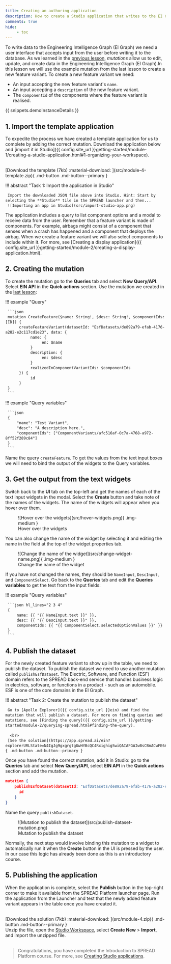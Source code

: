 ```yaml
---
title: Creating an authoring application
description: How to create a Studio application that writes to the EI Graph.
comments: true
hide:
     - toc
---
```


To write data to the Engineering Intelligence Graph (EI Graph) we need a user interface that accepts input from the user before writing it to the database. As we learned in the [previous lesson](understanding-graphql-mutations.md), _mutations_ allow us to edit, update, and create data in the Engineering Intelligence Graph (EI Graph).In this lesson we will use the example mutation from the last lesson to create a new feature variant. To create a new feature variant we need:

* An input accepting the new feature variant's `name`.
* An input accepting a `description` of the new feature variant.
* The `componentId` of the components where the feature variant is realised.

{{ snippets.demoInstanceDetails }}

## 1. Import the template application

To expedite the process we have created a template application for us to complete by adding the correct mutation. Download the application below and [import it in Studio]({{ config.site_url }}getting-started/module-1/creating-a-studio-application.html#1-organizing-your-workspace).

<br>
[Download the template (7kb) :material-download: ](src/module-4-template.zip){ .md-button .md-button--primary }
<br>

!!! abstract "Task 1: Import the application in Studio"

     Import the downloaded JSON file above into Studio. Hint: Start by selecting the **Studio** tile in the SPREAD launcher and then...
     ![Importing an app in Studio](src/import-studio-app.png)

The application includes a query to list component options and a modal to receive data from the user. Remember that a feature variant is made of components. For example, airbags might consist of a component that senses when a crash has happened and a component that deploys the airbag. When we create a feature variant we will also select components to include within it. For more, see [Creating a display application]({{ config.site_url }}getting-started/module-2/creating-a-display-application.html).

## 2. Creating the mutation

To create the mutation go to the **Queries** tab and select **New Query/API**. Select **EIN API** in the **Quick actions** section. Use the mutation we created in the [last lesson](understanding-graphql-mutations.md):

<div class='grid' markdown>

!!! example "Query"

     ```json
     mutation CreateFeature($name: String!, $desc: String!, $componentIds: [ID]) {
          createFeatureVariant(datasetId: "EsfDatasets/de892a79-efab-4176-a282-e2c117cd1e23", data: {
               name: {
                    en: $name
               }
               description: {
                    en: $desc
               }
               realizedInComponentVariantIds: $componentIds
          }) {
               id
          }
     }
     ```
     
!!! example "Query variables"

     ```json
     {
	     "name": "Test Variant",
	     "desc": "A description here.",
	     "componentIds": ["ComponentVariants/afc516af-Oc7a-4768-a972-8ff52f289c84"]
     }
     ```
</div>

Name the query `createFeature`. To get the values from the text input boxes we will need to bind the output of the widgets to the Query variables.

## 3. Get the output from the text widgets

Switch back to the **UI** tab on the top-left and get the names of each of the text input widgets in the modal. Select the **Create** button and take note of the names of the widgets. The name of the widgets will appear when you hover over them.

<figure markdown="span">
     ![Hover over the widgets](src/hover-widgets.png){ .img-medium }
     <figcaption>Hover over the widgets</figcaption>
</figure>

You can also change the name of the widget by selecting it and editing the name in the field at the top of the widget properties tab.

<figure markdown="span">
     ![Change the name of the widget](src/change-widget-name.png){ .img-medium }
     <figcaption>Change the name of the widget</figcaption>
</figure>

If you have not changed the names, they should be `NameInput`, `DescInput`, and `ComponentSelect`. Go back to the **Queries** tab and edit the **Queries variables** to get the text from the input fields:

!!! example "Query variables"

     ```json hl_lines="2 3 4"
     {
	     name: {{ "{{ NameInput.text }}" }},
	     desc: {{ "{{ DescInput.text }}" }},
	     componentIds: {{ "{{ ComponentSelect.selectedOptionValues }}" }}
     }
     ```

## 4. Publish the dataset

For the newly created feature variant to show up in the table, we need to publish the dataset. To publish the dataset we need to use another mutation called `publishEsfDataset`. The Electric, Software, and Function (ESF) domain refers to the SPREAD back-end service that handles business logic in electrics, software, or functions in a product - such as an automobile. ESF is one of the core domains in the EI Graph.

!!! abstract "Task 2: Create the mutation to publish the dataset"

     Go to [Apollo Explorer]({{ config.site_url }}ein) and find the mutation that will publish a dataset. For more on finding queries and mutations, see [Finding the query]({{ config.site_url }}/getting-started/module-2/querying-spread.html#finding-the-query).

      <br>
     [See the solution](https://app.spread.ai/ein?explorerURLState=N4IgJg9gxgrgtgUwHYBcQC4RxighigSwiQAIAFGAIwBsCBnACwFE6AzAEX1zoRQAoAJGC48UASTDoSY9gEIAlCWAAdUiQAOVWoxYcRvPsLyiJUofvFhFKtSRIEwquwF9VzkABoQAN1wAnAlwaBDoMEBtlFGVwCwloqWjdTmNeOgB6MAQADgBOACZcAHYcgFoEViCSgBYARkKANhLcPKy8sryoGrqoMBqEPIBmaLcQZyA){ .md-button .md-button--primary }
     
Once you have found the correct mutation, add it in Studio: go to the **Queries** tab and select **New Query/API**, select **EIN API** in the **Quick actions** section and add the mutation.

```json
mutation {
	publishEsfDataset(datasetId: "EsfDatasets/de892a79-efab-4176-a282-e2c117cd1e23") {
	  id
	}
}
```

Name the query `publishDataset`.

<figure markdown="span">
     ![Mutation to publish the dataset](src/publish-dataset-mutation.png)
     <figcaption>Mutation to publish the dataset</figcaption>
</figure>

Normally, the next step would involve binding this mutation to a widget to automatically run it when the **Create** button in the UI is pressed by the user. In our case this logic has already been done as this is an introductory course.

## 5. Publishing the application

When the application is complete, select the **Publish** button in the top-right corner to make it available from the SPREAD Platform launcher page. Run the application from the Launcher and test that the newly added feature variant appears in the table once you have created it.

<br>
[Download the solution (7kb) :material-download: ](src/module-4.zip){ .md-button .md-button--primary }
<figcaption class='download'>Unzip the file, open the <a href="{{ config.site_url }}getting-started/module-1/creating-a-studio-application.html#1-organizing-your-workspace">Studio Workspace</a>, select <strong>Create New</strong> > <strong>Import</strong>, and import the unzipped file.</figcaption>
<br>

<blockquote class="next-lesson">Congratulations, you have completed the Introduction to SPREAD Platform course. For more, see <a href="/platform-tools/using-studio/creating-studio-applications.html">Creating Studio applications</a>.</blockquote>
